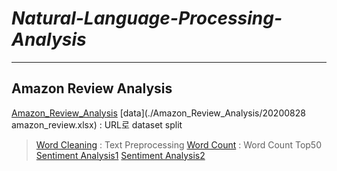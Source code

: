 # **_Natural-Language-Processing-Analysis_**

---

## **Amazon Review Analysis**
[Amazon_Review_Analysis](./Amazon_Review_Analysis)
[data](./Amazon_Review_Analysis/20200828 amazon_review.xlsx) : URL로 dataset split
> [Word Cleaning](./Amazon_Review_Analysis/amazon_review1_word_cleaning.ipynb) : Text Preprocessing
> [Word Count](./Amazon_Review_Analysis/amazon_review2_top50.ipynb) : Word Count Top50
> [Sentiment Analysis1](./Amazon_Review_Analysis/amazon_review3_TitleTokenizer.ipynb) 
> [Sentiment Analysis2](./Amazon_Review_Analysis/amazon_review4_ContentTokenizer.ipynb)

